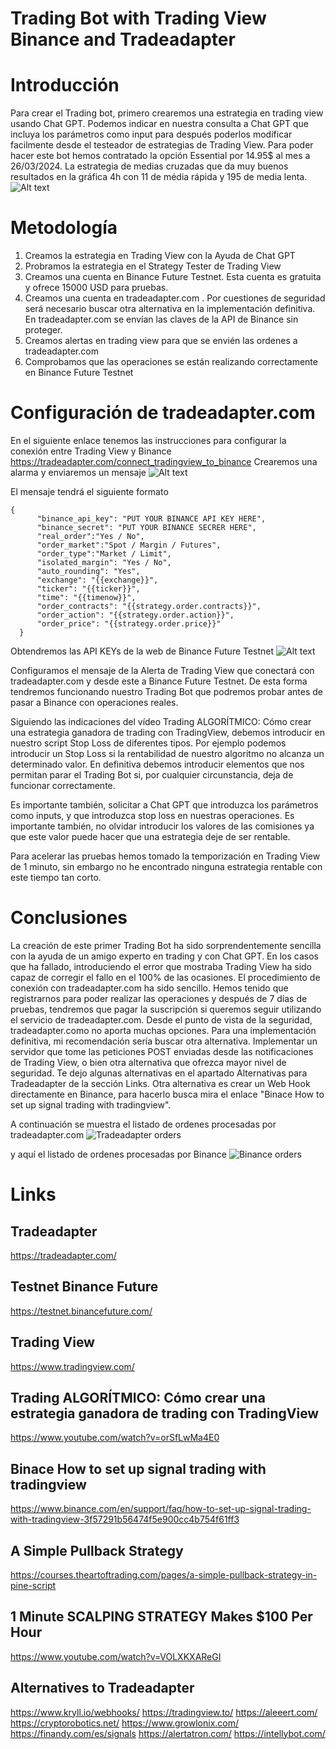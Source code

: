 # Trading Bot with Trading View Binance and Tradeadapter

# Introducción
Para crear el Trading bot, primero crearemos una estrategia en trading view usando Chat GPT. Podemos indicar en nuestra consulta a Chat GPT que incluya los parámetros como input para después
poderlos modificar facilmente desde el testeador de estrategias de Trading View. Para poder hacer este bot hemos contratado la opción Essential por 14.95$ al mes a 26/03/2024.
La estrategia de medias cruzadas que da muy buenos resultados en la gráfica 4h con 11 de média rápida y 195 de media lenta. 
![Alt text](trading_bot_1.png "Estrategia medias cruzadas 4h ETH")

# Metodología
1. Creamos la estrategia en Trading View con la Ayuda de Chat GPT
2. Probramos la estrategia en el Strategy Tester de Trading View
3. Creamos una cuenta en Binance Future Testnet. Esta cuenta es gratuita y ofrece 15000 USD para pruebas.
4. Creamos una cuenta en tradeadapter.com . Por cuestiones de seguridad será necesario buscar otra alternativa en la implementación definitiva. En tradeadapter.com se envían las claves de la API de Binance sin proteger.
5. Creamos alertas en trading view para que se envién las ordenes a tradeadapter.com
6. Comprobamos que las operaciones se están realizando correctamente en Binance Future Testnet

# Configuración de tradeadapter.com
En el siguiente enlace tenemos las instrucciones para configurar la conexión entre Trading View y Binance https://tradeadapter.com/connect_tradingview_to_binance
Crearemos una alarma y enviaremos un mensaje ![Alt text](alert_notification_setup.png "Alert notification setup")

El mensaje tendrá el siguiente formato
```
{
      "binance_api_key": "PUT YOUR BINANCE API KEY HERE",
      "binance_secret": "PUT YOUR BINANCE SECRER HERE",
      "real_order":"Yes / No",
      "order_market":"Spot / Margin / Futures",
      "order_type":"Market / Limit",
      "isolated_margin": "Yes / No",
      "auto_rounding": "Yes",
      "exchange": "{{exchange}}",
      "ticker": "{{ticker}}",
      "time": "{{timenow}}",
      "order_contracts": "{{strategy.order.contracts}}",
      "order_action": "{{strategy.order.action}}",
      "order_price": "{{strategy.order.price}}"
  }
```
Obtendremos las API KEYs de la web de Binance Future Testnet  ![Alt text](binance_api_key.png "Binance API KEY")

Configuramos el mensaje de la Alerta de Trading View que conectará con tradeadapter.com y desde este a Binance Future Testnet. De esta forma tendremos funcionando nuestro Trading Bot que podremos probar antes de pasar a Binance con operaciones reales.

Siguiendo las indicaciones del vídeo Trading ALGORÍTMICO: Cómo crear una estrategia ganadora de trading con TradingView, debemos introducir en nuestro script Stop Loss de diferentes tipos. Por ejemplo podemos introducir un Stop Loss si la rentabilidad de nuestro algoritmo no alcanza un determinado valor. En definitiva debemos introducir elementos que nos permitan parar el Trading Bot si, por cualquier circunstancia, deja de funcionar correctamente.

Es importante también, solicitar a Chat GPT que introduzca los parámetros como inputs, y que introduzca stop loss en nuestras operaciones. Es importante también, no olvidar introducir los valores de las comisiones ya que este valor puede hacer que una estrategia deje de ser rentable.

Para acelerar las pruebas hemos tomado la temporización en Trading View de 1 minuto, sin embargo no he encontrado ninguna estrategia rentable con este tiempo tan corto.

# Conclusiones

La creación de este primer Trading Bot ha sido sorprendentemente sencilla con la ayuda de un amigo experto en trading y con Chat GPT. En los casos que ha fallado, introduciendo el error que mostraba Trading View ha sido capaz de corregir el fallo en el 100% de las ocasiones. El procedimiento de conexión con tradeadapter.com ha sido sencillo. Hemos tenido que registrarnos para poder realizar las operaciones y después de 7 días de pruebas, tendremos que pagar la suscripción si queremos seguir utilizando el servicio de tradeadapter.com. Desde el punto de vista de la seguridad, tradeadapter.como no aporta muchas opciones. Para una implementación definitiva, mi recomendación sería buscar otra alternativa. Implementar un servidor que tome las peticiones POST enviadas desde las notificaciones de Trading View, o bien otra alternativa que ofrezca mayor nivel de seguridad. Te dejo algunas alternativas en el apartado Alternativas para Tradeadapter de la sección Links. Otra alternativa es crear un Web Hook directamente en Binance, para hacerlo busca mira el enlace "Binace How to set up signal trading with tradingview".

A continuación se muestra el listado de ordenes procesadas por tradeadapter.com 
 ![Tradeadapter orders](tradeadapter.png "Tradeadapter orders")  

y aquí el listado de ordenes procesadas por Binance 
 ![Binance orders](binance_orders.png "Binance orders")  
 
# Links
## Tradeadapter
https://tradeadapter.com/

## Testnet Binance Future
https://testnet.binancefuture.com/

## Trading View
https://www.tradingview.com/

## Trading ALGORÍTMICO: Cómo crear una estrategia ganadora de trading con TradingView
https://www.youtube.com/watch?v=orSfLwMa4E0

## Binace How to set up signal trading with tradingview
https://www.binance.com/en/support/faq/how-to-set-up-signal-trading-with-tradingview-3f57291b56474f5e900cc4b754f61ff3

## A Simple Pullback Strategy
https://courses.theartoftrading.com/pages/a-simple-pullback-strategy-in-pine-script

## 1 Minute SCALPING STRATEGY Makes $100 Per Hour
https://www.youtube.com/watch?v=VOLXKXAReGI

## Alternatives to Tradeadapter
https://www.kryll.io/webhooks/
https://tradingview.to/
https://aleeert.com/
https://cryptorobotics.net/
https://www.growlonix.com/
https://finandy.com/es/signals
https://alertatron.com/
https://intellybot.com/
